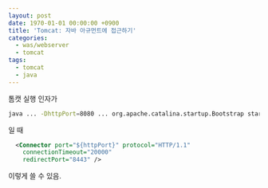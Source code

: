 ```yaml
---
layout: post
date: 1970-01-01 00:00:00 +0900
title: 'Tomcat: 자바 아규먼트에 접근하기'
categories:
  - was/webserver
  - tomcat
tags:
  - tomcat
  - java
---
```


톰캣 실행 인자가
```bash
java ... -DhttpPort=8080 ... org.apache.catalina.startup.Bootstrap start
```
일 때

```xml
  <Connector port="${httpPort}" protocol="HTTP/1.1"
    connectionTimeout="20000"
    redirectPort="8443" />
```
이렇게 쓸 수 있음.
